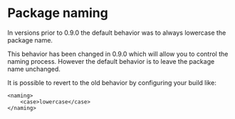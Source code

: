 # Package naming

In versions prior to 0.9.0 the default behavior was to always lowercase the package name.

This behavior has been changed in 0.9.0 which will allow you to control the naming process. However
the default behavior is to leave the package name unchanged.

It is possible to revert to the old behavior by configuring your build like:

    <naming>
        <case>lowercase</case>
    </naming>
